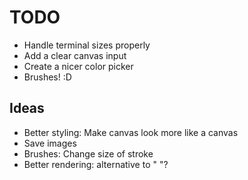 # TODO

- Handle terminal sizes properly
- Add a clear canvas input
- Create a nicer color picker
- Brushes! :D

## Ideas

- Better styling: Make canvas look more like a canvas
- Save images
- Brushes: Change size of stroke
- Better rendering: alternative to " "?
